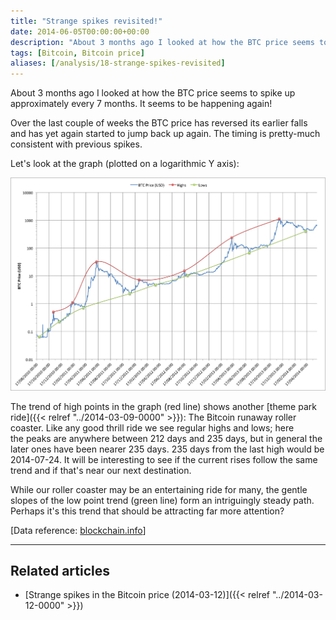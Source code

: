 ```yaml
---
title: "Strange spikes revisited!"
date: 2014-06-05T00:00:00+00:00
description: "About 3 months ago I looked at how the BTC price seems to spike up approximately every 7 months.  It seems to be happening again!"
tags: [Bitcoin, Bitcoin price]
aliases: [/analysis/18-strange-spikes-revisited]
---
```

About 3 months ago I looked at how the BTC price seems to spike up
approximately every 7 months.  It seems to be happening again!

Over the last couple of weeks the BTC price has reversed its earlier
falls and has yet again started to jump back up again.  The timing is
pretty-much consistent with previous spikes.

Let's look at the graph (plotted on a logarithmic Y axis):

![Chart of BTC price over time](./BTC-price.png)

The trend of high points in the graph (red line) shows another
[theme park ride]({{< relref "../2014-03-09-0000" >}}):
The Bitcoin runaway roller coaster.  Like any good thrill ride we see
regular highs and lows; here the peaks are anywhere between 212 days and
235 days, but in general the later ones have been nearer 235 days.  235
days from the last high would be 2014-07-24.  It will be interesting to
see if the current rises follow the same trend and if that's near our
next destination.

While our roller coaster may be an entertaining ride for many, the
gentle slopes of the low point trend (green line) form an intriguingly
steady path.  Perhaps it's this trend that should be attracting far more
attention?

\[Data reference: [blockchain.info](http://blockchain.info)\]

---

## Related articles

- [Strange spikes in the Bitcoin price (2014-03-12)]({{< relref "../2014-03-12-0000" >}})
